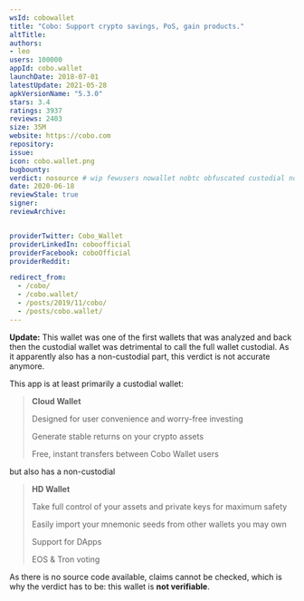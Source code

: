 ```yaml
---
wsId: cobowallet
title: "Cobo: Support crypto savings, PoS, gain products."
altTitle: 
authors:
- leo
users: 100000
appId: cobo.wallet
launchDate: 2018-07-01
latestUpdate: 2021-05-28
apkVersionName: "5.3.0"
stars: 3.4
ratings: 3937
reviews: 2403
size: 35M
website: https://cobo.com
repository: 
issue: 
icon: cobo.wallet.png
bugbounty: 
verdict: nosource # wip fewusers nowallet nobtc obfuscated custodial nosource nonverifiable reproducible bounty defunct
date: 2020-06-18
reviewStale: true
signer: 
reviewArchive:


providerTwitter: Cobo_Wallet
providerLinkedIn: coboofficial
providerFacebook: coboOfficial
providerReddit: 

redirect_from:
  - /cobo/
  - /cobo.wallet/
  - /posts/2019/11/cobo/
  - /posts/cobo.wallet/
---
```



**Update:** This wallet was one of the first wallets that was analyzed and back
then the custodial wallet was detrimental to call the full wallet custodial.
As it apparently also has a non-custodial part, this verdict is not accurate
anymore.

This app is at least primarily a custodial wallet:

> **Cloud Wallet**
> 
> Designed for user convenience and worry-free investing
> 
> Generate stable returns on your crypto assets
> 
> Free, instant transfers between Cobo Wallet users

but also has a non-custodial

> **HD Wallet**
> 
> Take full control of your assets and private keys for maximum safety
> 
> Easily import your mnemonic seeds from other wallets you may own
> 
> Support for DApps
> 
> EOS & Tron voting

As there is no source code available, claims cannot be checked, which is why the
verdict has to be: this wallet is **not verifiable**.
